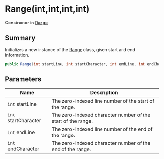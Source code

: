 # Range(int,int,int,int)

Constructor in [Range](yarn.compiler.range.md)

## Summary

Initializes a new instance of the [Range](yarn.compiler.range.md) class, given start and end information.

```csharp
public Range(int startLine, int startCharacter, int endLine, int endCharacter)
```

## Parameters

| Name                 | Description                                                  |
| -------------------- | ------------------------------------------------------------ |
| `int` startLine      | The zero-indexed line number of the start of the range.      |
| `int` startCharacter | The zero-indexed character number of the start of the range. |
| `int` endLine        | The zero-indexed line number of the end of the range.        |
| `int` endCharacter   | The zero-indexed character number of the end of the range.   |
